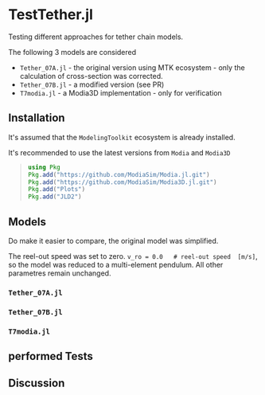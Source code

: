 # TestTether.jl


Testing different approaches for tether chain models.

The following 3 models are considered

* `Tether_07A.jl` - the original version using MTK ecosystem - only the calculation of cross-section was corrected.
* `Tether_07B.jl` - a modified version (see PR)
* `T7modia.jl` - a Modia3D implementation - only for verification


## Installation

It's assumed that the `ModelingToolkit` ecosystem is already installed.

It's recommended to use the latest versions from `Modia` and `Modia3D`

> ```julia
>using Pkg
>Pkg.add("https://github.com/ModiaSim/Modia.jl.git")
>Pkg.add("https://github.com/ModiaSim/Modia3D.jl.git")
>Pkg.add("Plots")
>Pkg.add("JLD2")
>```

## Models
Do make it easier to compare, the original model was simplified.

The reel-out speed was set to zero. `v_ro = 0.0   # reel-out speed  [m/s]`, so the model was reduced to a multi-element pendulum. All other parametres remain unchanged.

### `Tether_07A.jl`

### `Tether_07B.jl`

### `T7modia.jl`


## performed Tests


## Discussion
